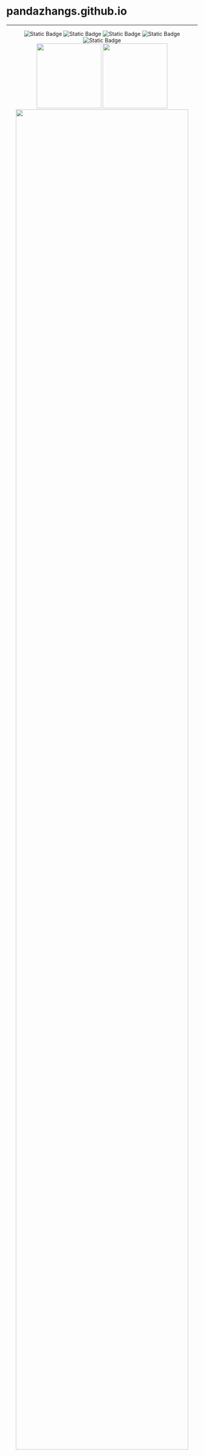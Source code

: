 # pandazhangs.github.io
-----
<div align="center">
<img alt="Static Badge" src="https://img.shields.io/badge/love-linux-blue">
<img alt="Static Badge" src="https://img.shields.io/badge/learn-go-green">
<img alt="Static Badge" src="https://img.shields.io/badge/c%2Fcpp-green">
<img alt="Static Badge" src="https://img.shields.io/badge/rust-orange">
<img alt="Static Badge" src="https://img.shields.io/badge/python-blue">
</div>





<div align="center">
<span>  </span>
<img height="170px" src="https://github-readme-stats.vercel.app/api?username=daidaiJ&theme=vue-dark&show_icons=true" /><span>  </span><img height="170px" src="https://github-readme-stats.vercel.app/api/top-langs/?username=daidaiJ&theme=vue-dark&show_icons=true&layout=compact&langs_count=8" />
<span>  </span>
 <img  width="95%" src="https://github-readme-activity-graph.vercel.app/graph?username=daidaiJ&theme=vue&radius=10"/>
</div>

<!--START_SECTION:waka-->

```txt
Python     9 hrs 33 mins   ████████████████░░░░░░░░░   64.55 %
Markdown   2 hrs 35 mins   ████▒░░░░░░░░░░░░░░░░░░░░   17.44 %
Go         1 hr 56 mins    ███▒░░░░░░░░░░░░░░░░░░░░░   13.16 %
TOML       32 mins         █░░░░░░░░░░░░░░░░░░░░░░░░   03.64 %
Text       5 mins          ░░░░░░░░░░░░░░░░░░░░░░░░░   00.62 %
```

<!--END_SECTION:waka-->

